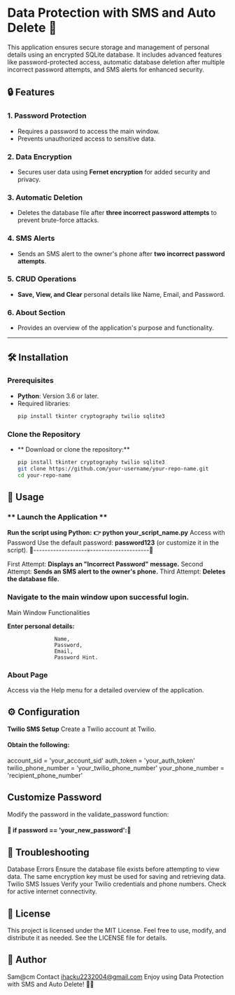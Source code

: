 
# Data Protection with SMS and Auto Delete 🚀

This application ensures secure storage and management of personal details using an encrypted SQLite database. It includes advanced features like password-protected access, automatic database deletion after multiple incorrect password attempts, and SMS alerts for enhanced security. 

## 🔒 Features

### 1. **Password Protection**
- Requires a password to access the main window.
- Prevents unauthorized access to sensitive data.

### 2. **Data Encryption**
- Secures user data using **Fernet encryption** for added security and privacy.

### 3. **Automatic Deletion**
- Deletes the database file after **three incorrect password attempts** to prevent brute-force attacks.

### 4. **SMS Alerts**
- Sends an SMS alert to the owner's phone after **two incorrect password attempts**.

### 5. **CRUD Operations**
- **Save, View, and Clear** personal details like Name, Email, and Password.

### 6. **About Section**
- Provides an overview of the application's purpose and functionality.

---

## 🛠️ Installation

### Prerequisites
- **Python**: Version 3.6 or later.
- Required libraries:
  ```bash
  pip install tkinter cryptography twilio sqlite3
  
### Clone the Repository
- ** Download or clone the repository:**
  ```bash
  pip install tkinter cryptography twilio sqlite3
  git clone https://github.com/your-username/your-repo-name.git
  cd your-repo-name 
  
## 🚀 Usage
### ** Launch the Application **
**Run the script using Python:**
                 **👉 python your_script_name.py**
Access with Password
Use the default password: **password123** (or customize it in the script).
🔐-------------------💀---------------------🔐

First Attempt:  **Displays an "Incorrect Password" message.**
Second Attempt: **Sends an SMS alert to the owner's phone.**
Third Attempt: **Deletes the database file.**

### Navigate to the main window upon successful login.
Main Window Functionalities

 **Enter personal details:**
                   
                   Name, 
                   Password, 
                   Email, 
                   Password Hint.


### About Page
Access via the Help menu for a detailed overview of the application.

## ⚙️ Configuration

**Twilio SMS Setup**
Create a Twilio account at Twilio.
#### Obtain the following:

account_sid = 'your_account_sid'
auth_token = 'your_auth_token'
twilio_phone_number = 'your_twilio_phone_number'
your_phone_number = 'recipient_phone_number'

## Customize Password
Modify the password in the validate_password function:

####  🔑 if password == 'your_new_password':🔑  

## 🔧 Troubleshooting
Database Errors
Ensure the database file exists before attempting to view data.
The same encryption key must be used for saving and retrieving data.
Twilio SMS Issues
Verify your Twilio credentials and phone numbers.
Check for active internet connectivity.
## 📝 License
This project is licensed under the MIT License. Feel free to use, modify, and distribute it as needed. See the LICENSE file for details.

## 👤 Author
Sam@cm
Contact  ihacku2232004@gmail.com
Enjoy using Data Protection with SMS and Auto Delete! 🔐💬

